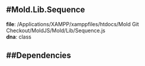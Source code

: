 
#Mold.Lib.Sequence
---------------------------------------

__file__: /Applications/XAMPP/xamppfiles/htdocs/Mold Git Checkout/MoldJS/Mold/Lib/Sequence.js  
__dna__: class  


	






##Dependencies
--------------




 

 


 



		
